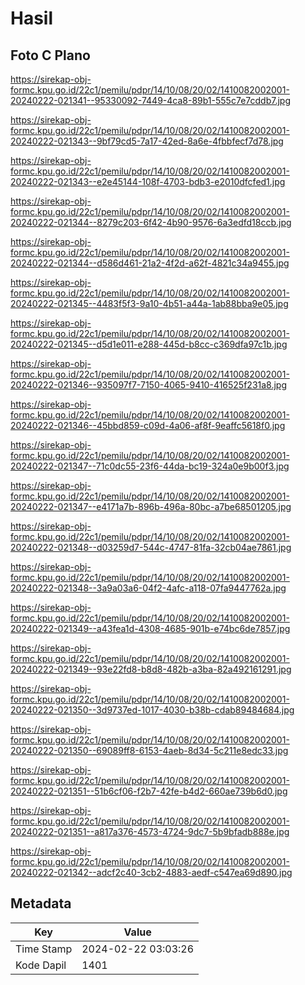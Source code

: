 # Hasil

## Foto C Plano

https://sirekap-obj-formc.kpu.go.id/22c1/pemilu/pdpr/14/10/08/20/02/1410082002001-20240222-021341--95330092-7449-4ca8-89b1-555c7e7cddb7.jpg

https://sirekap-obj-formc.kpu.go.id/22c1/pemilu/pdpr/14/10/08/20/02/1410082002001-20240222-021343--9bf79cd5-7a17-42ed-8a6e-4fbbfecf7d78.jpg

https://sirekap-obj-formc.kpu.go.id/22c1/pemilu/pdpr/14/10/08/20/02/1410082002001-20240222-021343--e2e45144-108f-4703-bdb3-e2010dfcfed1.jpg

https://sirekap-obj-formc.kpu.go.id/22c1/pemilu/pdpr/14/10/08/20/02/1410082002001-20240222-021344--8279c203-6f42-4b90-9576-6a3edfd18ccb.jpg

https://sirekap-obj-formc.kpu.go.id/22c1/pemilu/pdpr/14/10/08/20/02/1410082002001-20240222-021344--d586d461-21a2-4f2d-a62f-4821c34a9455.jpg

https://sirekap-obj-formc.kpu.go.id/22c1/pemilu/pdpr/14/10/08/20/02/1410082002001-20240222-021345--4483f5f3-9a10-4b51-a44a-1ab88bba9e05.jpg

https://sirekap-obj-formc.kpu.go.id/22c1/pemilu/pdpr/14/10/08/20/02/1410082002001-20240222-021345--d5d1e011-e288-445d-b8cc-c369dfa97c1b.jpg

https://sirekap-obj-formc.kpu.go.id/22c1/pemilu/pdpr/14/10/08/20/02/1410082002001-20240222-021346--935097f7-7150-4065-9410-416525f231a8.jpg

https://sirekap-obj-formc.kpu.go.id/22c1/pemilu/pdpr/14/10/08/20/02/1410082002001-20240222-021346--45bbd859-c09d-4a06-af8f-9eaffc5618f0.jpg

https://sirekap-obj-formc.kpu.go.id/22c1/pemilu/pdpr/14/10/08/20/02/1410082002001-20240222-021347--71c0dc55-23f6-44da-bc19-324a0e9b00f3.jpg

https://sirekap-obj-formc.kpu.go.id/22c1/pemilu/pdpr/14/10/08/20/02/1410082002001-20240222-021347--e4171a7b-896b-496a-80bc-a7be68501205.jpg

https://sirekap-obj-formc.kpu.go.id/22c1/pemilu/pdpr/14/10/08/20/02/1410082002001-20240222-021348--d03259d7-544c-4747-81fa-32cb04ae7861.jpg

https://sirekap-obj-formc.kpu.go.id/22c1/pemilu/pdpr/14/10/08/20/02/1410082002001-20240222-021348--3a9a03a6-04f2-4afc-a118-07fa9447762a.jpg

https://sirekap-obj-formc.kpu.go.id/22c1/pemilu/pdpr/14/10/08/20/02/1410082002001-20240222-021349--a43fea1d-4308-4685-901b-e74bc6de7857.jpg

https://sirekap-obj-formc.kpu.go.id/22c1/pemilu/pdpr/14/10/08/20/02/1410082002001-20240222-021349--93e22fd8-b8d8-482b-a3ba-82a492161291.jpg

https://sirekap-obj-formc.kpu.go.id/22c1/pemilu/pdpr/14/10/08/20/02/1410082002001-20240222-021350--3d9737ed-1017-4030-b38b-cdab89484684.jpg

https://sirekap-obj-formc.kpu.go.id/22c1/pemilu/pdpr/14/10/08/20/02/1410082002001-20240222-021350--69089ff8-6153-4aeb-8d34-5c211e8edc33.jpg

https://sirekap-obj-formc.kpu.go.id/22c1/pemilu/pdpr/14/10/08/20/02/1410082002001-20240222-021351--51b6cf06-f2b7-42fe-b4d2-660ae739b6d0.jpg

https://sirekap-obj-formc.kpu.go.id/22c1/pemilu/pdpr/14/10/08/20/02/1410082002001-20240222-021351--a817a376-4573-4724-9dc7-5b9bfadb888e.jpg

https://sirekap-obj-formc.kpu.go.id/22c1/pemilu/pdpr/14/10/08/20/02/1410082002001-20240222-021342--adcf2c40-3cb2-4883-aedf-c547ea69d890.jpg


## Metadata

| Key        | Value               |
| ---------- | ------------------- |
| Time Stamp | 2024-02-22 03:03:26 |
| Kode Dapil | 1401                |



